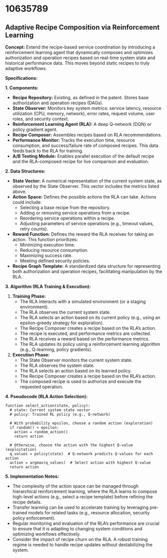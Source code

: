 # 10635789

## Adaptive Recipe Composition via Reinforcement Learning

**Concept:** Extend the recipe-based service coordination by introducing a reinforcement learning agent that dynamically composes and optimizes authorization and operation recipes based on real-time system state and historical performance data. This moves beyond static recipes to truly adaptive workflows.

**Specifications:**

**1. Components:**

*   **Recipe Repository:** Existing, as defined in the patent. Stores base authorization and operation recipes (DAGs).
*   **State Observer:** Monitors key system metrics: service latency, resource utilization (CPU, memory, network), error rates, request volume, user roles, and security context.
*   **Reinforcement Learning Agent (RLA):** A deep Q-network (DQN) or policy gradient agent.
*   **Recipe Composer:** Assembles recipes based on RLA recommendations.
*   **Performance Monitor:** Tracks the execution time, resource consumption, and success/failure rate of composed recipes. This data feeds back to the RLA for training.
*   **A/B Testing Module:** Enables parallel execution of the default recipe and the RLA-composed recipe for live comparison and evaluation.

**2. Data Structures:**

*   **State Vector:** A numerical representation of the current system state, as observed by the State Observer. This vector includes the metrics listed above.
*   **Action Space:** Defines the possible actions the RLA can take. Actions could include:
    *   Selecting a base recipe from the repository.
    *   Adding or removing service operations from a recipe.
    *   Reordering service operations within a recipe.
    *   Adjusting parameters of service operations (e.g., timeout values, retry counts).
*   **Reward Function:** Defines the reward the RLA receives for taking an action. This function prioritizes:
    *   Minimizing execution time.
    *   Reducing resource consumption.
    *   Maximizing success rate.
    *   Meeting defined security policies.
*   **Recipe Graph Template:** A standardized data structure for representing both authorization and operation recipes, facilitating manipulation by the RLA.

**3. Algorithm (RLA Training & Execution):**

1.  **Training Phase:**
    *   The RLA interacts with a simulated environment (or a staging environment).
    *   The RLA observes the current system state.
    *   The RLA selects an action based on its current policy (e.g., using an epsilon-greedy strategy for exploration).
    *   The Recipe Composer creates a recipe based on the RLA’s action.
    *   The recipe is executed, and performance metrics are collected.
    *   The RLA receives a reward based on the performance metrics.
    *   The RLA updates its policy using a reinforcement learning algorithm (e.g., Q-learning, policy gradients).
2.  **Execution Phase:**
    *   The State Observer monitors the current system state.
    *   The RLA observes the system state.
    *   The RLA selects an action based on its learned policy.
    *   The Recipe Composer creates a recipe based on the RLA’s action.
    *   The composed recipe is used to authorize and execute the requested operation.

**4. Pseudocode (RLA Action Selection):**

```
function select_action(state, policy):
  # state: Current system state vector
  # policy: Trained RL policy (e.g., Q-network)

  # With probability epsilon, choose a random action (exploration)
  if random() < epsilon:
    action = random_action()
    return action

  # Otherwise, choose the action with the highest Q-value (exploitation)
  q_values = policy(state)  # Q-network predicts Q-values for each action
  action = argmax(q_values)  # Select action with highest Q-value
  return action
```

**5. Implementation Notes:**

*   The complexity of the action space can be managed through hierarchical reinforcement learning, where the RLA learns to compose high-level actions (e.g., select a recipe template) before refining the recipe details.
*   Transfer learning can be used to accelerate training by leveraging pre-trained models for related tasks (e.g., resource allocation, security policy enforcement).
*   Regular monitoring and evaluation of the RLA’s performance are crucial to ensure that it is adapting to changing system conditions and optimizing workflows effectively.
*   Consider the impact of recipe churn on the RLA. A robust training regime is needed to handle recipe updates without destabilizing the system.